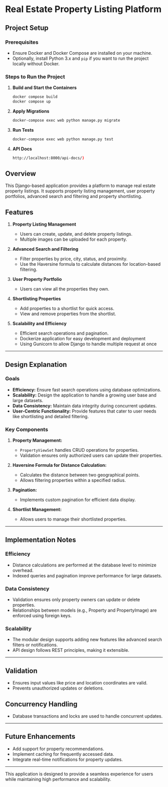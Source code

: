 # Real Estate Property Listing Platform

## Project Setup

### Prerequisites
- Ensure Docker and Docker Compose are installed on your machine.
- Optionally, install Python 3.x and `pip` if you want to run the project locally without Docker.

### Steps to Run the Project

1. **Build and Start the Containers**
   ```bash
   docker compose build
   docker compose up
   ```
2. **Apply Migrations**
   ```bash
   docker-compose exec web python manage.py migrate
   ```
3. **Run Tests**
   ```bash
   docker-compose exec web python manage.py test
   ```
4. **API Docs**
   ```bash
   http://localhost:8000/api-docs/)
   ```


## Overview
This Django-based application provides a platform to manage real estate property listings. It supports property listing management, user property portfolios, advanced search and filtering and property shortlisting.

## Features

1. **Property Listing Management**
   - Users can create, update, and delete property listings.
   - Multiple images can be uploaded for each property.

2. **Advanced Search and Filtering**
   - Filter properties by price, city, status, and proximity.
   - Use the Haversine formula to calculate distances for location-based filtering.

3. **User Property Portfolio**
   - Users can view all the properties they own.

4. **Shortlisting Properties**
   - Add properties to a shortlist for quick access.
   - View and remove properties from the shortlist.

5. **Scalability and Efficiency**
   - Efficient search operations and pagination.
   - Dockerize application for easy development and deployment
   - Using Gunicorn to allow Django to handle multiple request at once

---

## Design Explanation

### Goals
- **Efficiency:** Ensure fast search operations using database optimizations.
- **Scalability:** Design the application to handle a growing user base and large datasets.
- **Data Consistency:** Maintain data integrity during concurrent updates.
- **User-Centric Functionality:** Provide features that cater to user needs like shortlisting and detailed filtering.

### Key Components
1. **Property Management:**
   - `PropertyViewSet` handles CRUD operations for properties.
   - Validation ensures only authorized users can update their properties.

2. **Haversine Formula for Distance Calculation:**
   - Calculates the distance between two geographical points.
   - Allows filtering properties within a specified radius.

3. **Pagination:**
   - Implements custom pagination for efficient data display.

4. **Shortlist Management:**
   - Allows users to manage their shortlisted properties.

---

## Implementation Notes

### Efficiency
- Distance calculations are performed at the database level to minimize overhead.
- Indexed queries and pagination improve performance for large datasets.

### Data Consistency
- Validation ensures only property owners can update or delete properties.
- Relationships between models (e.g., Property and PropertyImage) are enforced using foreign keys.

### Scalability
- The modular design supports adding new features like advanced search filters or notifications.
- API design follows REST principles, making it extensible.

---

## Validation
- Ensures input values like price and location coordinates are valid.
- Prevents unauthorized updates or deletions.

## Concurrency Handling
- Database transactions and locks are used to handle concurrent updates.

---

## Future Enhancements
- Add support for property recommendations.
- Implement caching for frequently accessed data.
- Integrate real-time notifications for property updates.

---

This application is designed to provide a seamless experience for users while maintaining high performance and scalability.
